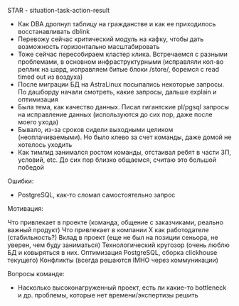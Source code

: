 STAR - situation-task-action-result
- Как DBA дропнул таблицу на гражданстве и как ее приходилось восстанавливать dblink
- Перевожу сейчас критический модуль на кафку, чтобы дать возможность горизонтально масштабировать
- Тоже сейчас пересобираем кластер клика. Встречаемся с разными проблемами, в основном инфраструктурными (исправляли кол-во реплик на шард, исправляем битые блоки /store/, боремся с read timed out из воздуха)
- После миграции БД на AstraLinux посыпались некоторые запросы. По дашборду начали смотреть, какие запросы, дальше explain и оптимизация
- Была тема, как качество данных. Писал гигантские pl/pgsql запросы на исправление данных (используются до сих пор, даже после моего ухода)
- Бывало, из-за сроков сидели выходными целиком (неоплачиваемыми). Но было клево за счет команды, даже домой не хотелось уходить
- Как тимлид занимался ростом команды, отстаивал ребят в части ЗП, условий, etc. До сих пор близко общаемся, считаю это большой победой

Ошибки:
- PostgreSQL, как-то сломал самостоятельно запрос

Мотивация:


Что привлекает в проекте (команда, общение с заказчиками, реально важный продукт)
Что привлекает в компании Х как работодателе (стабильность?)
Вклад в проект (еще не был на позиции сеньора, не уверен, чем буду заниматься)
Технологический кругозор (очень люблю БД и ковыряться в них. Оптимизация PostgreSQL, сборка clickhouse текущего)
Конфликты (всегда решаются IMHO через коммуникации)

Вопросы команде:
- Насколько высоконагруженный проект, есть ли какие-то bottleneck и др. проблемы, которые нет времени/экспертизы решить